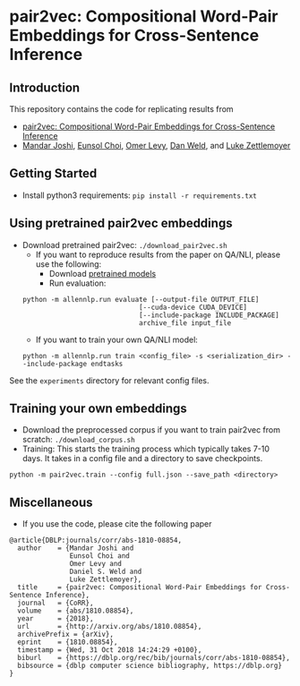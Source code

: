 # pair2vec: Compositional Word-Pair Embeddings for Cross-Sentence Inference
## Introduction
This repository contains the code for replicating results from

* [pair2vec: Compositional Word-Pair Embeddings for Cross-Sentence Inference](https://arxiv.org/abs/1810.08854)
* [Mandar Joshi](https://homes.cs.washington.edu/~mandar90/), [Eunsol Choi](https://homes.cs.washington.edu/~eunsol), [Omer Levy](https://levyomer.wordpress.com/), [Dan Weld](https://www.cs.washington.edu/people/faculty/weld), and [Luke Zettlemoyer](https://www.cs.washington.edu/people/faculty/lsz)

## Getting Started
* Install python3 requirements: `pip install -r requirements.txt`

## Using pretrained pair2vec embeddings
* Download pretrained pair2vec: `./download_pair2vec.sh`
    * If you want to reproduce results from the paper on QA/NLI, please use the following:
        * Download [pretrained models](http://nlp.cs.washington.edu/pair2vec/pretrained_models.tar.gz)
        * Run evaluation:
    ```
    python -m allennlp.run evaluate [--output-file OUTPUT_FILE]
                                 [--cuda-device CUDA_DEVICE]
                                 [--include-package INCLUDE_PACKAGE]
                                 archive_file input_file
    ```
    * If you want to train your own QA/NLI model:
    ```
    python -m allennlp.run train <config_file> -s <serialization_dir> --include-package endtasks
    ```
See the `experiments` directory for relevant config files.

## Training your own embeddings
* Download the preprocessed corpus if you want to train pair2vec from scratch: `./download_corpus.sh`
* Training: This starts the training process which typically takes 7-10 days. It takes in a config file and a directory to save checkpoints.
```
python -m pair2vec.train --config full.json --save_path <directory>
```

## Miscellaneous
* If you use the code, please cite the following paper
```
@article{DBLP:journals/corr/abs-1810-08854,
  author    = {Mandar Joshi and
               Eunsol Choi and
               Omer Levy and
               Daniel S. Weld and
               Luke Zettlemoyer},
  title     = {pair2vec: Compositional Word-Pair Embeddings for Cross-Sentence Inference},
  journal   = {CoRR},
  volume    = {abs/1810.08854},
  year      = {2018},
  url       = {http://arxiv.org/abs/1810.08854},
  archivePrefix = {arXiv},
  eprint    = {1810.08854},
  timestamp = {Wed, 31 Oct 2018 14:24:29 +0100},
  biburl    = {https://dblp.org/rec/bib/journals/corr/abs-1810-08854},
  bibsource = {dblp computer science bibliography, https://dblp.org}
}
```
